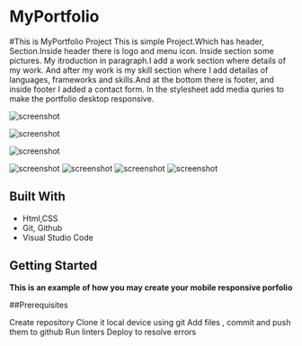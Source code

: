 # MyPortfolio
#This is MyPortfolio Project
    This is simple Project.Which has header, Section.Inside header there is logo and menu icon.
    Inside section some pictures. My itroduction in paragraph.I add a work section where details of my work. And after my work is my skill section where I add detailas of languages, frameworks and skills.And at the bottom there is footer, and inside footer I added a contact form.
    In the stylesheet add media quries to make the portfolio desktop responsive.

  ![screenshot](./Images/newPort.png)

  ![screenshot](./Images/s1.png)

  ![screenshot](./Images/s2.png)

  ![screenshot](./Images/s3.png)
  ![screenshot](./Images/s4.png)
  ![screenshot](./Images/s5.png)
  ![screenshot](./Images/form.png)
  
  ## Built With

- Html,CSS
- Git, Github
- Visual Studio Code



## Getting Started

**This is an example of how you may create your mobile responsive porfolio**

##Prerequisites

Create repository
Clone it local device using git
Add files , commit and push them to github
Run linters 
Deploy to resolve errors

